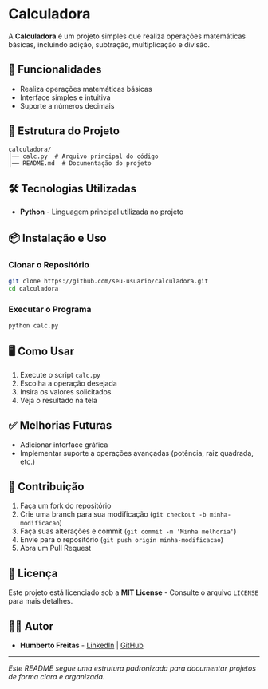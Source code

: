 # Calculadora

A **Calculadora** é um projeto simples que realiza operações matemáticas básicas, incluindo adição, subtração, multiplicação e divisão.

## 🚀 Funcionalidades

- Realiza operações matemáticas básicas
- Interface simples e intuitiva
- Suporte a números decimais

## 📂 Estrutura do Projeto

```
calculadora/
│── calc.py  # Arquivo principal do código
│── README.md  # Documentação do projeto
```

## 🛠️ Tecnologias Utilizadas

- **Python** - Linguagem principal utilizada no projeto

## 📦 Instalação e Uso

### Clonar o Repositório
```bash
git clone https://github.com/seu-usuario/calculadora.git
cd calculadora
```

### Executar o Programa
```bash
python calc.py
```

## 🖥️ Como Usar

1. Execute o script `calc.py`
2. Escolha a operação desejada
3. Insira os valores solicitados
4. Veja o resultado na tela

## ✅ Melhorias Futuras

- Adicionar interface gráfica
- Implementar suporte a operações avançadas (potência, raiz quadrada, etc.)

## 🤝 Contribuição

1. Faça um fork do repositório
2. Crie uma branch para sua modificação (`git checkout -b minha-modificacao`)
3. Faça suas alterações e commit (`git commit -m 'Minha melhoria'`)
4. Envie para o repositório (`git push origin minha-modificacao`)
5. Abra um Pull Request

## 📜 Licença

Este projeto está licenciado sob a **MIT License** - Consulte o arquivo `LICENSE` para mais detalhes.

## 🧑‍💻 Autor

- **Humberto Freitas** - [LinkedIn](https://www.linkedin.com/in/humberto-freitas-a0ba95274/) | [GitHub](https://github.com/FreitasCyberSec)

---

*Este README segue uma estrutura padronizada para documentar projetos de forma clara e organizada.*


